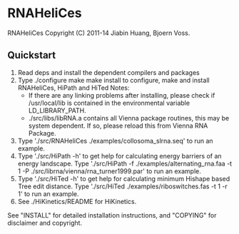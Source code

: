 # RNAHeliCes
RNAHeliCes
Copyright (C) 2011-14 Jiabin Huang, Bjoern Voss.

Quickstart
------------
1. Read deps and install the dependent compilers and packages
2. Type
     ./configure
     make
     make install
   to configure, make and install RNAHeliCes, HiPath and HiTed
   Notes:
     - If there are any linking problems after installing, please check if /usr/local/lib is contained in the environmental variable LD_LIBRARY_PATH. 
     - ./src/libs/libRNA.a contains all Vienna package routines, this may be system dependent. If so, please reload this from Vienna RNA Package.
3. Type './src/RNAHeliCes ./examples/collosoma_slrna.seq' to run an example.
4. Type './src/HiPath -h' to get help for calculating energy barriers of an energy landscape.
   Type './src/HiPath -f ./examples/alternating_rna.faa -t 1 -P ./src/librna/vienna/rna_turner1999.par' to run an example.
5. Type './src/HiTed -h' to get help for calculating minimum Hishape based Tree edit distance.
   Type './src/HiTed ./examples/riboswitches.fas -t 1 -r 1' to run an example.
6. See ./HiKinetics/README for HiKinetics.

See 
    "INSTALL"        for detailed installation instructions, and
    "COPYING"        for disclaimer and copyright.

